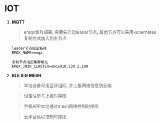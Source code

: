 # IOT

1. **MQTT**
   > emqx集群部署, 需要先启动leader节点, 其他节点可以采用kubernetes复制方式加入到主节点
   
   ```text
   leader节点指定名称
   EMQX_NAME=emqx

   复制节点指定集群地址
   EMQX_JOIN_CLUSTER=emqx@10.130.2.109
   ```

2. **BLE SIG MESH**
   > 本地设备采用蓝牙组网, 并上报网络信息到云端

   > 设备注册与上报时序图
   
   > 手机APP本地通过mesh网络控制时序图

   > 云平台远程控制时序图